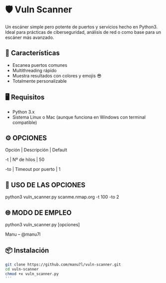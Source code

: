 # 🛡️ Vuln Scanner

Un escáner simple pero potente de puertos y servicios hecho en Python3. Ideal para prácticas de ciberseguridad, análisis de red o como base para un escáner más avanzado.

## 🚀 Características

- Escanea puertos comunes
- Multithreading rápido
- Muestra resultados con colores y emojis 😎
- Totalmente personalizable

## 🖥️ Requisitos

- Python 3.x
- Sistema Linux o Mac (aunque funciona en Windows con terminal compatible)

## ⚙️ OPCIONES

Opción | Descripción        | Default


-t     | Nº de hilos        | 50

-to    | Timeout por puerto | 1


## 🚨 USO DE LAS OPCIONES 
python3 vuln_scanner.py scanme.nmap.org -t 100 -to 2


## 🌐 MODO DE EMPLEO
python3 vuln_scanner.py <IP o dominio> [opciones]



Manu – @manu7l


## 📦 Instalación

```bash
git clone https://github.com/manu7l/vuln-scanner.git
cd vuln-scanner
chmod +x vuln_scanner.py
'''






